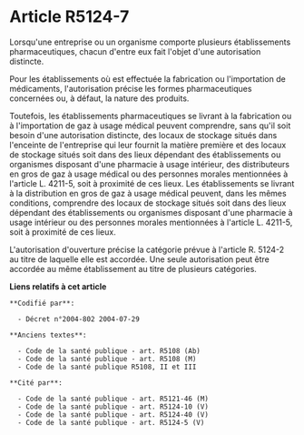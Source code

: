 # Article R5124-7

Lorsqu'une entreprise ou un organisme comporte plusieurs établissements pharmaceutiques, chacun d'entre eux fait l'objet
d'une autorisation distincte.

Pour les établissements où est effectuée la fabrication ou l'importation de médicaments, l'autorisation précise les formes
pharmaceutiques concernées ou, à défaut, la nature des produits.

Toutefois, les établissements pharmaceutiques se livrant à la fabrication ou à l'importation de gaz à usage médical peuvent
comprendre, sans qu'il soit besoin d'une autorisation distincte, des locaux de stockage situés dans l'enceinte de
l'entreprise qui leur fournit la matière première et des locaux de stockage situés soit dans des lieux dépendant des
établissements ou organismes disposant d'une pharmacie à usage intérieur, des distributeurs en gros de gaz à usage médical ou
des personnes morales mentionnées à l'article L. 4211-5, soit à proximité de ces lieux. Les établissements se livrant à la
distribution en gros de gaz à usage médical peuvent, dans les mêmes conditions, comprendre des locaux de stockage situés soit
dans des lieux dépendant des établissements ou organismes disposant d'une pharmacie à usage intérieur ou des personnes
morales mentionnées à l'article L. 4211-5, soit à proximité de ces lieux.

L'autorisation d'ouverture précise la catégorie prévue à l'article R. 5124-2 au titre de laquelle elle est accordée. Une
seule autorisation peut être accordée au même établissement au titre de plusieurs catégories.

**Liens relatifs à cet article**

	**Codifié par**:

	  - Décret n°2004-802 2004-07-29

	**Anciens textes**:

	  - Code de la santé publique - art. R5108 (Ab)
	  - Code de la santé publique - art. R5108 (M)
	  - Code de la santé publique R5108, II et III

	**Cité par**:

	  - Code de la santé publique - art. R5121-46 (M)
	  - Code de la santé publique - art. R5124-10 (V)
	  - Code de la santé publique - art. R5124-40 (V)
	  - Code de la santé publique - art. R5124-5 (V)
